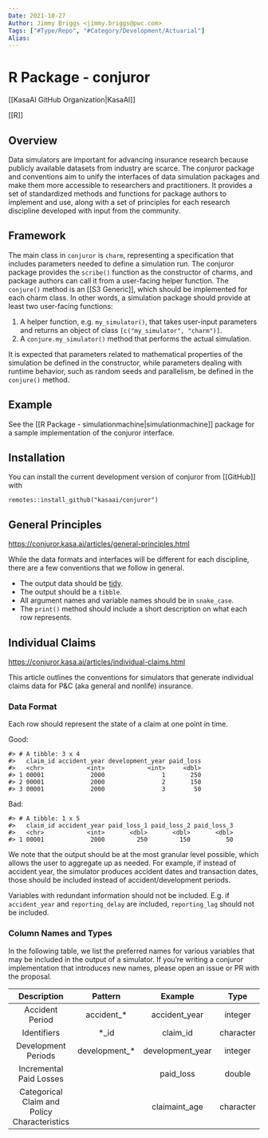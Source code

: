 ```yaml
---
Date: 2021-10-27
Author: Jimmy Briggs <jimmy.briggs@pwc.com>
Tags: ["#Type/Repo", "#Category/Development/Actuarial"]
Alias:
---
```


# R Package - conjuror

[[KasaAI GitHub Organization|KasaAI]]

[[R]]

## Overview

Data simulators are important for advancing insurance research because publicly available datasets from industry are scarce. The conjuror package and conventions aim to unify the interfaces of data simulation packages and make them more accessible to researchers and practitioners. It provides a set of standardized methods and functions for package authors to implement and use, along with a set of principles for each research discipline developed with input from the community.

## Framework

The main class in `conjuror` is `charm`, representing a specification that includes parameters needed to define a simulation run. The conjuror package provides the `scribe()` function as the constructor of charms, and package authors can call it from a user-facing helper function. The `conjure()` method is an [[S3 Generic]], which should be implemented for each charm class. In other words, a simulation package should provide at least two user-facing functions:

1.  A helper function, e.g. `my_simulator()`, that takes user-input parameters and returns an object of class `[c("my_simulator", "charm")]`.
2.  A `conjure.my_simulator()` method that performs the actual simulation.

It is expected that parameters related to mathematical properties of the simulation be defined in the constructor, while parameters dealing with runtime behavior, such as random seeds and parallelism, be defined in the `conjure()` method.

## Example

See the [[R Package - simulationmachine|simulationmachine]] package for a sample implementation of the conjuror interface.

## Installation

You can install the current development version of conjuror from [[GitHub]] with

```
remotes::install_github("kasaai/conjuror")
```

## General Principles

https://conjuror.kasa.ai/articles/general-principles.html

While the data formats and interfaces will be different for each discipline, there are a few conventions that we follow in general.

-   The output data should be [tidy](http://vita.had.co.nz/papers/tidy-data.html).
-   The output should be a `tibble`.
-   All argument names and variable names should be in `snake_case`.
-   The `print()` method should include a short description on what each row represents.

## Individual Claims

https://conjuror.kasa.ai/articles/individual-claims.html

This article outlines the conventions for simulators that generate individual claims data for P&C (aka general and nonlife) insurance.

### Data Format

Each row should represent the state of a claim at one point in time.

Good:

```
#> # A tibble: 3 x 4
#>   claim_id accident_year development_year paid_loss
#>   <chr>            <int>            <int>     <dbl>
#> 1 00001             2000                1       250
#> 2 00001             2000                2       150
#> 3 00001             2000                3        50
```

Bad:

```
#> # A tibble: 1 x 5
#>   claim_id accident_year paid_loss_1 paid_loss_2 paid_loss_3
#>   <chr>            <int>       <dbl>       <dbl>       <dbl>
#> 1 00001             2000         250         150          50
```

We note that the output should be at the most granular level possible, which allows the user to aggregate up as needed. For example, if instead of accident year, the simulator produces accident dates and transaction dates, those should be included instead of accident/development periods.

Variables with redundant information should not be included. E.g. if `accident_year` and `reporting_delay` are included, `reporting_lag` should not be included.

### Column Names and Types

In the following table, we list the preferred names for various variables that may be included in the output of a simulator. If you’re writing a conjuror implementation that introduces new names, please open an issue or PR with the proposal.

|                 Description                  |    Pattern    |     Example      |   Type    |
| :------------------------------------------: | :-----------: | :--------------: | :-------: |
|               Accident Period                |  accident_*   |  accident_year   |  integer  |
|                 Identifiers                  |     *_id      |     claim_id     | character |
|             Development Periods              | development_* | development_year |  integer  |
|           Incremental Paid Losses            |               |    paid_loss     |  double   |
| Categorical Claim and Policy Characteristics |               |  claimaint_age   | character |
